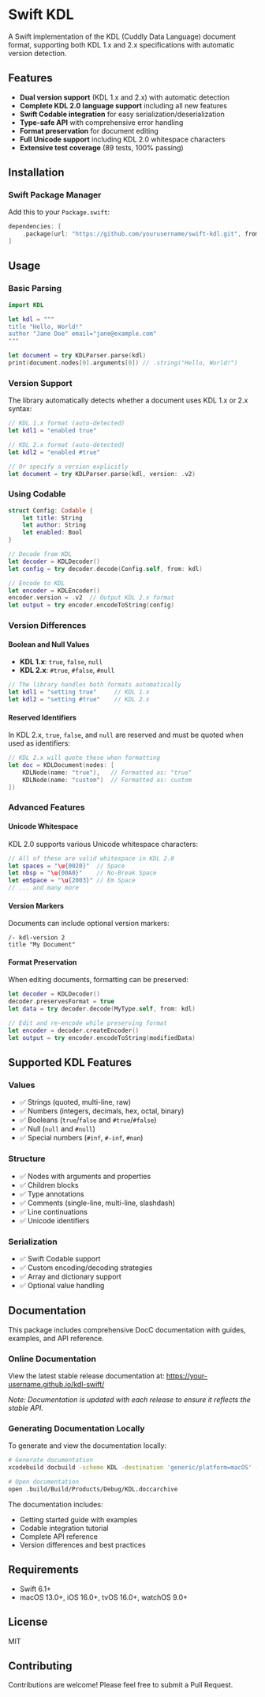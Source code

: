 # Swift KDL

A Swift implementation of the KDL (Cuddly Data Language) document format, supporting both KDL 1.x and 2.x specifications with automatic version detection.

## Features

- **Dual version support** (KDL 1.x and 2.x) with automatic detection
- **Complete KDL 2.0 language support** including all new features
- **Swift Codable integration** for easy serialization/deserialization
- **Type-safe API** with comprehensive error handling
- **Format preservation** for document editing
- **Full Unicode support** including KDL 2.0 whitespace characters
- **Extensive test coverage** (89 tests, 100% passing)

## Installation

### Swift Package Manager

Add this to your `Package.swift`:

```swift
dependencies: [
    .package(url: "https://github.com/yourusername/swift-kdl.git", from: "2.0.0")
]
```

## Usage

### Basic Parsing

```swift
import KDL

let kdl = """
title "Hello, World!"
author "Jane Doe" email="jane@example.com"
"""

let document = try KDLParser.parse(kdl)
print(document.nodes[0].arguments[0]) // .string("Hello, World!")
```

### Version Support

The library automatically detects whether a document uses KDL 1.x or 2.x syntax:

```swift
// KDL 1.x format (auto-detected)
let kdl1 = "enabled true"

// KDL 2.x format (auto-detected)
let kdl2 = "enabled #true"

// Or specify a version explicitly
let document = try KDLParser.parse(kdl, version: .v2)
```

### Using Codable

```swift
struct Config: Codable {
    let title: String
    let author: String
    let enabled: Bool
}

// Decode from KDL
let decoder = KDLDecoder()
let config = try decoder.decode(Config.self, from: kdl)

// Encode to KDL
let encoder = KDLEncoder()
encoder.version = .v2  // Output KDL 2.x format
let output = try encoder.encodeToString(config)
```

### Version Differences

#### Boolean and Null Values
- **KDL 1.x**: `true`, `false`, `null`
- **KDL 2.x**: `#true`, `#false`, `#null`

```swift
// The library handles both formats automatically
let kdl1 = "setting true"     // KDL 1.x
let kdl2 = "setting #true"    // KDL 2.x
```

#### Reserved Identifiers
In KDL 2.x, `true`, `false`, and `null` are reserved and must be quoted when used as identifiers:

```swift
// KDL 2.x will quote these when formatting
let doc = KDLDocument(nodes: [
    KDLNode(name: "true"),   // Formatted as: "true"
    KDLNode(name: "custom")  // Formatted as: custom
])
```

### Advanced Features

#### Unicode Whitespace
KDL 2.0 supports various Unicode whitespace characters:

```swift
// All of these are valid whitespace in KDL 2.0
let spaces = "\u{0020}"  // Space
let nbsp = "\u{00A0}"    // No-Break Space  
let emSpace = "\u{2003}" // Em Space
// ... and many more
```

#### Version Markers
Documents can include optional version markers:

```kdl
/- kdl-version 2
title "My Document"
```

#### Format Preservation
When editing documents, formatting can be preserved:

```swift
let decoder = KDLDecoder()
decoder.preservesFormat = true
let data = try decoder.decode(MyType.self, from: kdl)

// Edit and re-encode while preserving format
let encoder = decoder.createEncoder()
let output = try encoder.encodeToString(modifiedData)
```

## Supported KDL Features

### Values
- ✅ Strings (quoted, multi-line, raw)
- ✅ Numbers (integers, decimals, hex, octal, binary)
- ✅ Booleans (`true`/`false` and `#true`/`#false`)
- ✅ Null (`null` and `#null`)
- ✅ Special numbers (`#inf`, `#-inf`, `#nan`)

### Structure
- ✅ Nodes with arguments and properties
- ✅ Children blocks
- ✅ Type annotations
- ✅ Comments (single-line, multi-line, slashdash)
- ✅ Line continuations
- ✅ Unicode identifiers

### Serialization
- ✅ Swift Codable support
- ✅ Custom encoding/decoding strategies
- ✅ Array and dictionary support
- ✅ Optional value handling

## Documentation

This package includes comprehensive DocC documentation with guides, examples, and API reference.

### Online Documentation

View the latest stable release documentation at: https://your-username.github.io/kdl-swift/

*Note: Documentation is updated with each release to ensure it reflects the stable API.*

### Generating Documentation Locally

To generate and view the documentation locally:

```bash
# Generate documentation
xcodebuild docbuild -scheme KDL -destination 'generic/platform=macOS' -derivedDataPath .build

# Open documentation
open .build/Build/Products/Debug/KDL.doccarchive
```

The documentation includes:
- Getting started guide with examples
- Codable integration tutorial
- Complete API reference
- Version differences and best practices

## Requirements

- Swift 6.1+
- macOS 13.0+, iOS 16.0+, tvOS 16.0+, watchOS 9.0+

## License

MIT

## Contributing

Contributions are welcome! Please feel free to submit a Pull Request.